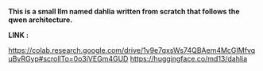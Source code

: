  **This is a small llm named dahlia written from scratch that follows the qwen architecture.**

**LINK :**

https://colab.research.google.com/drive/1v9e7qxsWs74QBAem4McGIMfvquBvRGyp#scrollTo=0o3jVEGm4GUD
https://huggingface.co/md13/dahlia
